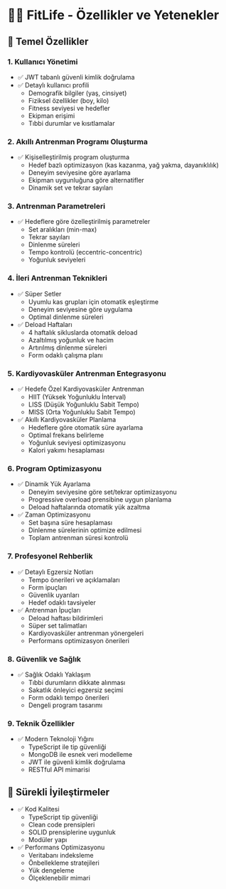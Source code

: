# 🏋️‍♂️ FitLife - Özellikler ve Yetenekler

## 🎯 Temel Özellikler

### 1. Kullanıcı Yönetimi
- ✅ JWT tabanlı güvenli kimlik doğrulama
- ✅ Detaylı kullanıcı profili
  - Demografik bilgiler (yaş, cinsiyet)
  - Fiziksel özellikler (boy, kilo)
  - Fitness seviyesi ve hedefler
  - Ekipman erişimi
  - Tıbbi durumlar ve kısıtlamalar

### 2. Akıllı Antrenman Programı Oluşturma
- ✅ Kişiselleştirilmiş program oluşturma
  - Hedef bazlı optimizasyon (kas kazanma, yağ yakma, dayanıklılık)
  - Deneyim seviyesine göre ayarlama
  - Ekipman uygunluğuna göre alternatifler
  - Dinamik set ve tekrar sayıları

### 3. Antrenman Parametreleri
- ✅ Hedeflere göre özelleştirilmiş parametreler
  - Set aralıkları (min-max)
  - Tekrar sayıları
  - Dinlenme süreleri
  - Tempo kontrolü (eccentric-concentric)
  - Yoğunluk seviyeleri

### 4. İleri Antrenman Teknikleri
- ✅ Süper Setler
  - Uyumlu kas grupları için otomatik eşleştirme
  - Deneyim seviyesine göre uygulama
  - Optimal dinlenme süreleri
- ✅ Deload Haftaları
  - 4 haftalık sikluslarda otomatik deload
  - Azaltılmış yoğunluk ve hacim
  - Artırılmış dinlenme süreleri
  - Form odaklı çalışma planı

### 5. Kardiyovasküler Antrenman Entegrasyonu
- ✅ Hedefe Özel Kardiyovasküler Antrenman
  - HIIT (Yüksek Yoğunluklu İnterval)
  - LISS (Düşük Yoğunluklu Sabit Tempo)
  - MISS (Orta Yoğunluklu Sabit Tempo)
- ✅ Akıllı Kardiyovasküler Planlama
  - Hedeflere göre otomatik süre ayarlama
  - Optimal frekans belirleme
  - Yoğunluk seviyesi optimizasyonu
  - Kalori yakımı hesaplaması

### 6. Program Optimizasyonu
- ✅ Dinamik Yük Ayarlama
  - Deneyim seviyesine göre set/tekrar optimizasyonu
  - Progressive overload prensibine uygun planlama
  - Deload haftalarında otomatik yük azaltma
- ✅ Zaman Optimizasyonu
  - Set başına süre hesaplaması
  - Dinlenme sürelerinin optimize edilmesi
  - Toplam antrenman süresi kontrolü

### 7. Profesyonel Rehberlik
- ✅ Detaylı Egzersiz Notları
  - Tempo önerileri ve açıklamaları
  - Form ipuçları
  - Güvenlik uyarıları
  - Hedef odaklı tavsiyeler
- ✅ Antrenman İpuçları
  - Deload haftası bildirimleri
  - Süper set talimatları
  - Kardiyovasküler antrenman yönergeleri
  - Performans optimizasyon önerileri

### 8. Güvenlik ve Sağlık
- ✅ Sağlık Odaklı Yaklaşım
  - Tıbbi durumların dikkate alınması
  - Sakatlık önleyici egzersiz seçimi
  - Form odaklı tempo önerileri
  - Dengeli program tasarımı

### 9. Teknik Özellikler
- ✅ Modern Teknoloji Yığını
  - TypeScript ile tip güvenliği
  - MongoDB ile esnek veri modelleme
  - JWT ile güvenli kimlik doğrulama
  - RESTful API mimarisi

## 🔄 Sürekli İyileştirmeler
- ✅ Kod Kalitesi
  - TypeScript tip güvenliği
  - Clean code prensipleri
  - SOLID prensiplerine uygunluk
  - Modüler yapı
- ✅ Performans Optimizasyonu
  - Veritabanı indeksleme
  - Önbellekleme stratejileri
  - Yük dengeleme
  - Ölçeklenebilir mimari 